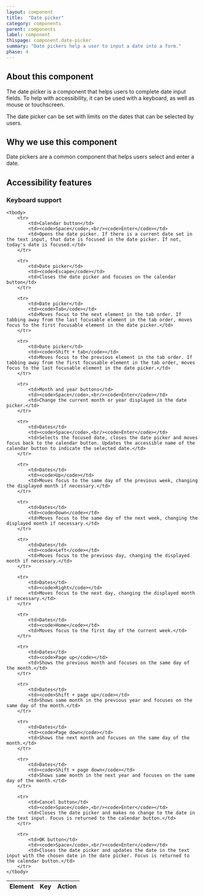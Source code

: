 ```yaml
---
layout: component
title:  "Date picker"
category: components
parent: components
label: component
thispage: component.date-picker
summary: "Date pickers help a user to input a date into a form."
phase: 4
---
```



## About this component

The date picker is a component that helps users to complete date input fields. To help with accessibility, it can be used with a keyboard, as well as mouse or touchscreen. 

The date picker can be set with limits on the dates that can be selected by users.

## Why we use this component

Date pickers are a common component that helps users select and enter a date.

## Accessibility features

### Keyboard support

<table class="ds_table">
    <thead>
        <tr>
            <th>Element</th>
            <th>Key</th>
            <th>Action</th>
        </tr>
    </thead>

    <tbody>
        <tr>
            <td>Calendar button</td>
            <td><code>Space</code>,<br/><code>Enter</code></td>
            <td>Opens the date picker. If there is a current date set in the text input, that date is focused in the date picker. If not, today's date is focused.</td>
        </tr>

        <tr>
            <td>Date picker</td>
            <td><code>Escape</code></td>
            <td>Closes the date picker and focuses on the calendar button</td>
        </tr>

        <tr>
            <td>Date picker</td>
            <td><code>Tab</code></td>
            <td>Moves focus to the next element in the tab order. If tabbing away from the last focusable element in the tab order, moves focus to the first focusable element in the date picker.</td>
        </tr>

        <tr>
            <td>Date picker</td>
            <td><code>Shift + tab</code></td>
            <td>Moves focus to the previous element in the tab order. If tabbing away from the first focusable element in the tab order, moves focus to the last focusable element in the date picker.</td>
        </tr>

        <tr>
            <td>Month and year buttons</td>
            <td><code>Space</code>,<br/><code>Enter</code></td>
            <td>Change the current month or year displayed in the date picker.</td>
        </tr>

        <tr>
            <td>Dates</td>
            <td><code>Space</code>,<br/><code>Enter</code></td>
            <td>Selects the focused date, closes the date picker and moves focus back to the calendar button. Updates the accessible name of the calendar button to indicate the selected date.</td>
        </tr>

        <tr>
            <td>Dates</td>
            <td><code>Up</code></td>
            <td>Moves focus to the same day of the previous week, changing the displayed month if necessary.</td>
        </tr>

        <tr>
            <td>Dates</td>
            <td><code>Down</code></td>
            <td>Moves focus to the same day of the next week, changing the displayed month if necessary.</td>
        </tr>

        <tr>
            <td>Dates</td>
            <td><code>Left</code></td>
            <td>Moves focus to the previous day, changing the displayed month if necessary.</td>
        </tr>

        <tr>
            <td>Dates</td>
            <td><code>Right</code></td>
            <td>Moves focus to the next day, changing the displayed month if necessary.</td>
        </tr>

        <tr>
            <td>Dates</td>
            <td><code>Home</code></td>
            <td>Moves focus to the first day of the current week.</td>
        </tr>

        <tr>
            <td>Dates</td>
            <td><code>Page up</code></td>
            <td>Shows the previous month and focuses on the same day of the month.</td>
        </tr>

        <tr>
            <td>Dates</td>
            <td><code>Shift + page up</code></td>
            <td>Shows same month in the previous year and focuses on the same day of the month.</td>
        </tr>

        <tr>
            <td>Dates</td>
            <td><code>Page down</code></td>
            <td>Shows the next month and focuses on the same day of the month.</td>
        </tr>

        <tr>
            <td>Dates</td>
            <td><code>Shift + page down</code></td>
            <td>Shows same month in the next year and focuses on the same day of the month.</td>
        </tr>

        <tr>
            <td>Cancel button</td>
            <td><code>Space</code>,<br/><code>Enter</code></td>
            <td>Closes the date picker and makes no change to the date in the text input. Focus is returned to the calendar button.</td>
        </tr>

        <tr>
            <td>OK button</td>
            <td><code>Space</code>,<br/><code>Enter</code></td>
            <td>Closes the date picker and updates the date in the text input with the chosen date in the date picker. Focus is returned to the calendar button.</td>
        </tr>
    </tbody>
</table>
